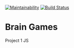 [![Maintainability](https://api.codeclimate.com/v1/badges/a99a88d28ad37a79dbf6/maintainability)](https://codeclimate.com/github/codeclimate/codeclimate/maintainability)
[![Build Status](https://travis-ci.org/hawk911/project-lvl1-s284.svg?branch=master)](https://travis-ci.org/hawk911/project-lvl1-s284)


# Brain Games
Project 1 JS 

